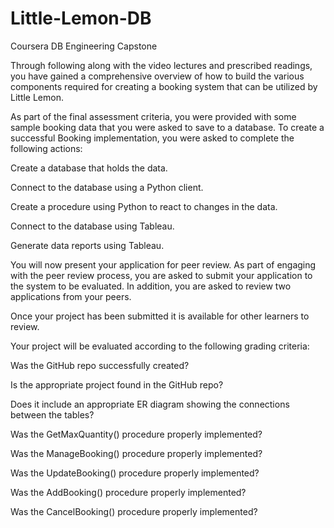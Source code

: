 # Little-Lemon-DB
Coursera DB Engineering Capstone

Through following along with the video lectures and prescribed readings, you have gained a comprehensive overview of how to build the various components required for creating a booking system that can be utilized by Little Lemon.

As part of the final assessment criteria, you were provided with some sample booking data that you were asked to save to a database. To create a successful Booking implementation, you were asked to complete the following actions:

Create a database that holds the data.

Connect to the database using a Python client.

Create a procedure using Python to react to changes in the data.

Connect to the database using Tableau.

Generate data reports using Tableau.

You will now present your application for peer review. As part of engaging with the peer review process, you are asked to submit your application to the system to be evaluated. In addition, you are asked to review two applications from your peers.


Once your project has been submitted it is available for other learners to review. 

Your project will be evaluated according to the following grading criteria: 

Was the GitHub repo successfully created?

Is the appropriate project found in the GitHub repo?

Does it include an appropriate ER diagram showing the connections between the tables?

Was the GetMaxQuantity() procedure properly implemented?

Was the ManageBooking() procedure properly implemented?

Was the UpdateBooking() procedure properly implemented?

Was the AddBooking() procedure properly implemented?

Was the CancelBooking() procedure properly implemented?
